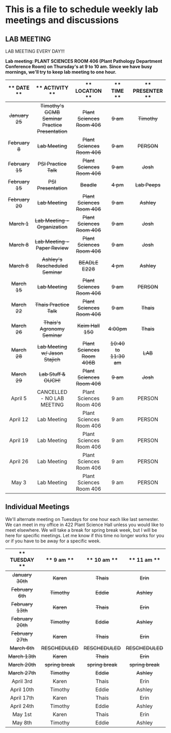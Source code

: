 # This is a file to schedule weekly lab meetings and discussions

## LAB MEETING

LAB MEETING EVERY DAY!!!

__Lab meeting: PLANT SCIENCES ROOM 406 (Plant Pathology Department Conference Room) on Thursday's at 9 to 10 am. Since we have busy mornings, we'll try to keep lab meeting to one hour.__

** DATE **|** ACTIVITY **|** LOCATION **|** TIME **|** PRESENTER **
:-----:|:-----:|:-----:|:-----:|:-----:
~~January 25~~ | ~~Timothy's GCMB Seminar Practice Presentation~~ | ~~Plant Sciences Room 406~~ | ~~9 am~~ | ~~Timothy~~
~~February 8~~ | ~~Lab Meeting~~ | ~~Plant Sciences Room 406~~ | ~~9 am~~ | ~~PERSON~~
~~February 15~~ | ~~PSI Practice Talk~~ | ~~Plant Sciences Room 406~~ | ~~9 am~~ | ~~Josh~~
~~February 15~~ | ~~PSI Presentation~~ | ~~Beadle~~ | ~~4 pm~~ | ~~Lab Peeps~~
~~February 20~~ | ~~Lab Meeting~~ | ~~Plant Sciences Room 406~~ | ~~9 am~~ | ~~Ashley~~
~~March 1~~ | ~~Lab Meeting - Organization~~ | ~~Plant Sciences Room 406~~ | ~~9 am~~ | ~~Josh~~
~~March 8~~ | ~~Lab Meeting - Paper Review~~ | ~~Plant Sciences Room 406~~ | ~~9 am~~ | ~~Josh~~
~~March 8~~ | ~~Ashley's Rescheduled Seminar~~ | ~~BEADLE E228~~ | ~~4 pm~~ | ~~Ashley~~
~~March 15~~ | ~~Lab Meeting~~ | ~~Plant Sciences Room 406~~ | ~~9 am~~ | ~~PERSON~~
~~March 22~~ | ~~Thais Practice Talk~~ | ~~Plant Sciences Room 406~~ | ~~9 am~~ | ~~Thais~~
~~March 26~~ | ~~Thais's Agronomy Seminar~~ | ~~Keim Hall 150~~ | ~~4:00pm~~ | ~~Thais~~
~~March 28~~ | ~~Lab Meeting w/ Jason Stajich~~ | ~~Plant Sciences Room 406B~~ | ~~10:40 to 11:30 am~~ | ~~LAB~~
~~March 29~~ | ~~Lab Stuff & OUCH!~~ | ~~Plant Sciences Room 406~~ | ~~9 am~~ | ~~Josh~~
April 5 | CANCELLED - NO LAB MEETING | Plant Sciences Room 406 | 9 am | PERSON
April 12 | Lab Meeting | Plant Sciences Room 406 | 9 am | PERSON
April 19 | Lab Meeting | Plant Sciences Room 406 | 9 am | PERSON
April 26 | Lab Meeting | Plant Sciences Room 406 | 9 am | PERSON
May 3 | Lab Meeting | Plant Sciences Room 406 | 9 am | PERSON

## __Individual Meetings__

We'll alternate meeting on Tuesdays for one hour each like last semester. We can meet in my office in 422 Plant Science Hall unless you would like to meet elsewhere. We will take a break for spring break week, but I will be here for specific meetings. Let me know if this time no longer works for you or if you have to be away for a specific week.

** TUESDAY **|** 9 am **|** 10 am **|** 11 am **
:-----:|:-----:|:-----:|:-----:
~~January 30th~~ | ~~Karen~~ | ~~Thais~~ | ~~Erin~~
~~February 6th~~ | ~~Timothy~~ | ~~Eddie~~ | ~~Ashley~~
~~February 13th~~ | ~~Karen~~ | ~~Thais~~ | ~~Erin~~
~~February 20th~~ | ~~Timothy~~ | ~~Eddie~~ | ~~Ashley~~
~~February 27th~~ | ~~Karen~~ | ~~Thais~~ | ~~Erin~~
~~March 6th~~ | ~~RESCHEDULED~~ | ~~RESCHEDULED~~ | ~~RESCHEDULED~~
~~March 13th~~ | ~~Karen~~ | ~~Thais~~ | ~~Erin~~
~~March 20th~~ | ~~spring break~~ | ~~spring break~~ | ~~spring break~~
~~March 27th~~ | ~~Timothy~~ | ~~Eddie~~ | ~~Ashley~~
April 3rd | Karen | Thais | Erin
April 10th | Timothy | Eddie | Ashley
April 17th | Karen | Thais | Erin
April 24th | Timothy | Eddie | Ashley
May 1st | Karen | Thais | Erin
May 8th | Timothy | Eddie | Ashley
